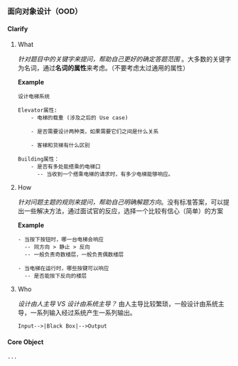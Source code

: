 ### 面向对象设计（OOD）
#### Clarify
1. What

    *针对题目中的关键字来提问，帮助自己更好的确定答题范围* 。大多数的关键字为名词，通过**名词的属性**来考虑。（不要考虑太过通用的属性）

    **Example**
    ```
    设计电梯系统

    Elevator属性: 
        - 电梯的载重 (涉及之后的 Use case)

        - 是否需要设计两种类，如果需要它们之间是什么关系

        - 客梯和货梯有什么区别

    Building属性：
        - 是否有多处能搭乘的电梯口
          -- 当收到一个搭乘电梯的请求时，有多少电梯能够响应。
    ```

2. How

    *针对问题主题的规则来提问，帮助自己明确解题方向*。没有标准答案，可以提出一些解决方法，通过面试官的反应，选择一个比较有信心（简单）的方案

    **Example**
    ```
    - 当按下按钮时，哪一台电梯会响应
      -- 同方向 > 静止 > 反向
      -- 一般负责奇数楼层，一般负责偶数楼层

    - 当电梯在运行时，哪些按键可以响应
      -- 是否能按下反向的楼层
    ```

3. Who

    *设计由人主导 VS 设计由系统主导？*
    由人主导比较繁琐，一般设计由系统主导，一系列输入经过系统产生一系列输出。

    ```
    Input-->|Black Box|-->Output
    ```

#### Core Object
    ...